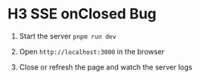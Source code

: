 # H3 SSE onClosed Bug

1. Start the server `pnpm run dev`

2. Open `http://localhost:3000` in the browser

3. Close or refresh the page and watch the server logs

